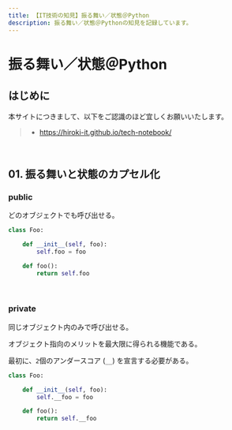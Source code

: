```yaml
---
title: 【IT技術の知見】振る舞い／状態＠Python
description: 振る舞い／状態＠Pythonの知見を記録しています。
---
```


# 振る舞い／状態＠Python

## はじめに

本サイトにつきまして、以下をご認識のほど宜しくお願いいたします。

> - https://hiroki-it.github.io/tech-notebook/

<br>

## 01. 振る舞いと状態のカプセル化

### public

どのオブジェクトでも呼び出せる。

```python
class Foo:

    def __init__(self, foo):
        self.foo = foo

    def foo():
        return self.foo
```

<br>

### private

同じオブジェクト内のみで呼び出せる。

オブジェクト指向のメリットを最大限に得られる機能である。

最初に、`2`個のアンダースコア (`__`) を宣言する必要がある。

```python
class Foo:

    def __init__(self, foo):
        self.__foo = foo

    def foo():
        return self.__foo
```

<br>
